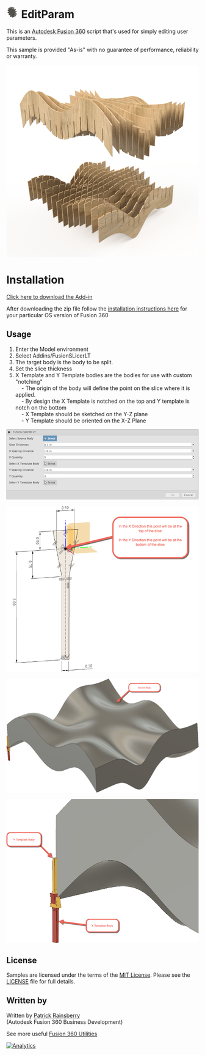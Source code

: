 # ![](./resources/32x32.png) EditParam

This is an [Autodesk Fusion 360](http://fusion360.autodesk.com/) script that's used for simply editing user parameters.

This sample is provided "As-is" with no guarantee of performance, reliability or warranty.

![Fusion Slicer LT](./resources/cover_image.png)


# Installation
[Click here to download the Add-in](https://github.com/tapnair/FusionSlicerLT/archive/master.zip)

After downloading the zip file follow the [installation instructions here](https://tapnair.github.io/installation.html) for your particular OS version of Fusion 360

## Usage

1. Enter the Model environment
2. Select Addins/FusionSLicerLT
3. The target body is the body to be split.
4. Set the slice thickness
5. X Template and Y Template bodies are the bodies for use with custom "notching"
  <br>&nbsp;&nbsp;&nbsp; - The origin of the body will define the point on the slice where it is applied.
  <br>&nbsp;&nbsp;&nbsp; - By design the X Template is notched on the top and Y template is notch on the bottom
  <br>&nbsp;&nbsp;&nbsp; - X Template should be sketched on the Y-Z plane
  <br>&nbsp;&nbsp;&nbsp; - Y Template should be oriented on the X-Z Plane

![Command UI](./resources/readMe_Command.png)

![Command UI](./resources/readMe_Sketch.png)

![Command UI](./resources/readMe_Source_Body.png)

![Command UI](./resources/readMe_Template_Bodies.png)



## License
Samples are licensed under the terms of the [MIT License](http://opensource.org/licenses/MIT). Please see the [LICENSE](LICENSE) file for full details.

## Written by

Written by [Patrick Rainsberry](https://twitter.com/prrainsberry) <br /> (Autodesk Fusion 360 Business Development)

See more useful [Fusion 360 Utilities](https://tapnair.github.io/index.html)

[![Analytics](https://ga-beacon.appspot.com/UA-41076924-3/paramEdit)](https://github.com/igrigorik/ga-beacon)